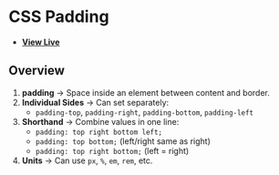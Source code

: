 # CSS Padding

- [**View Live**](https://tahmid-sarker.github.io/Modern-HTML-CSS-Notes/05-Box-Model-and-Positioning/02-Padding/)

## Overview

1. **padding** → Space inside an element between content and border.
2. **Individual Sides** → Can set separately:
   * `padding-top`, `padding-right`, `padding-bottom`, `padding-left`
3. **Shorthand** → Combine values in one line:
   * `padding: top right bottom left;`
   * `padding: top bottom;` (left/right same as right)
   * `padding: top right bottom;` (left = right)
4. **Units** → Can use `px`, `%`, `em`, `rem`, etc.